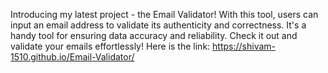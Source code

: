 Introducing my latest project - the Email Validator! With this tool, users can input an email address to validate its authenticity and correctness. It's a handy tool for ensuring data accuracy and reliability. Check it out and validate your emails effortlessly!
Here is the link: https://shivam-1510.github.io/Email-Validator/
